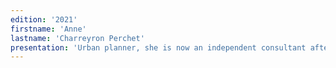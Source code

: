 ```yaml
---
edition: '2021'
firstname: 'Anne'
lastname: 'Charreyron Perchet'
presentation: 'Urban planner, she is now an independent consultant after having worked for several years in the French Ministry of Ecological and Solidarity Transition where she was in charge of sustainable cities. Her latest work has focused on issues of urban resilience and innovation. Author of several reports and articles on sustainable urban development, she acts as an expert at the European level in projects related to urban mobility and smart cities. She is a member of the Editorial Board of the journal Futuribles.'
---
```

